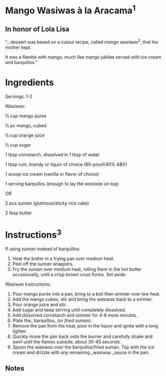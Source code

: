 
# Mango Wasiwas à la Aracama<sup>1</sup>


## In honor of Lola Lisa

“...dessert was based on a cutout recipe, called _mango wasiwas_<sup>2</sup>, that his mother kept.

It was a flambé with mango, much like mango jubilee served with ice cream and barquillos.”


# Ingredients

Servings: 1-2

_Wasiwas_:

½ cup 		mango puree

½ pc		mango, cubed

¼ cup		orange juice

½ cup		sugar

1 tbsp		cornstarch, dissolved in 1 tbsp of water

1 tbsp		rum, brandy or liquor of choice (80-proof/40% ABV) 

1 scoop	ice cream (vanilla or flavor of choice)

1 serving	barquillos (enough to lay the _wasiwas_ on top)

_OR_

2 pcs		_suman_ (glutinous/sticky rice cake)

2 tbsp		butter


# Instructions<sup>3</sup>

If using _suman_ instead of barquillos:



1. Heat the butter in a frying pan over medium heat. 
2. Peel off the _suman_ wrappers. 
3. Fry the _suman_ over medium heat, rolling them in the hot butter occasionally, until a crisp brown crust forms. Set aside.

_Wasiwas_ Instructions:



1. Pour mango purée into a pan, bring to a boil then simmer over low heat.
2. Add the mango cubes, stir and bring the _wasiwas_ back to a simmer. 
3. Pour orange juice and stir.
4. Add sugar and keep stirring until completely dissolved. 
5. Add dissolved cornstarch and simmer for 4-6 more minutes.
6. Plate the_ barquillos_ (or _fried suman_).
7. Remove the pan from the heat, pour in the liquor and ignite with a long lighter.
8. Quickly move the pan back onto the burner and carefully shake and swirl until the flames subside, about 30-45 seconds. 
9. Spoon the _wasiwas_ over the barquillos/fried suman. Top with the ice cream and drizzle with any remaining _wasiwas _sauce in the pan.

<!-- Footnotes themselves at the bottom. -->
## Notes

[^1]:
     Source: [Only mention of “mango wasiwas” on the Internet (Philippine Star, 2017)](https://www.philstar.com/lifestyle/health-and-family/2017/03/07/1677186/whats-cooking-chef-fern-aracama-and-kojak-english-bulldog) - Fern Aracama: _“What I did was to fry suman to a crisp, made mango wasiwas, flambéed it, set it on top of the suman, and then I put ice cream.”_

[^2]:
     The term, also spelled _oasiwas_, is used in the recipe to compare the act of flambéing the mangoes to the _wasiwas _(swinging) movement in the [Pangasinan version](https://www.kaloobdance.com/Wasiwas.html) of the dance _[pandanggo sa ilaw](https://www.youtube.com/watch?v=Wu8XqO0knYg)_, where candles cradled in porous cloth are swung in a manner reminiscent of village folk vigorously waving lights along the beach to guide fishermen on their way back home to celebrate a good catch.

[^3]:
     Recreated from: [Fried Suman Recipe](https://casaveneracion.com/butter-fried-suman-honey-cocoa-cinnamon/), [Mango Jubilee Recipe](https://www.yummy.ph/recipe/mango-jubilee), [Cherries Jubilee Recipe](https://www.savingdessert.com/cherries-jubilee/)
